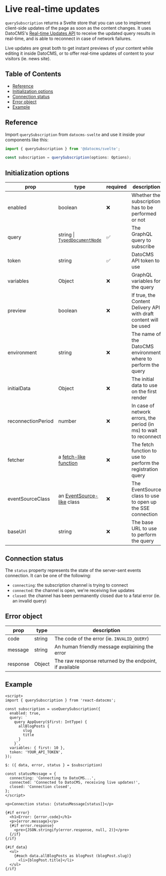 # Live real-time updates

`querySubscription` returns a Svelte store that you can use to implement client-side updates of the page as soon as the content changes. It uses DatoCMS's [Real-time Updates API](https://www.datocms.com/docs/real-time-updates-api/api-reference) to receive the updated query results in real-time, and is able to reconnect in case of network failures.

Live updates are great both to get instant previews of your content while editing it inside DatoCMS, or to offer real-time updates of content to your visitors (ie. news site).

## Table of Contents

<!-- START doctoc generated TOC please keep comment here to allow auto update -->
<!-- DON'T EDIT THIS SECTION, INSTEAD RE-RUN doctoc TO UPDATE -->

- [Reference](#reference)
- [Initialization options](#initialization-options)
- [Connection status](#connection-status)
- [Error object](#error-object)
- [Example](#example)

<!-- END doctoc generated TOC please keep comment here to allow auto update -->

## Reference

Import `querySubscription` from `datocms-svelte` and use it inside your components like this:

```js
import { querySubscription } from '@datocms/svelte';

const subscription = querySubscription(options: Options);
```

## Initialization options

| prop               | type                                                                                       | required           | description                                                        | default                              |
| ------------------ | ------------------------------------------------------------------------------------------ | ------------------ | ------------------------------------------------------------------ | ------------------------------------ |
| enabled            | boolean                                                                                    | :x:                | Whether the subscription has to be performed or not                | true                                 |
| query              | string \| [`TypedDocumentNode`](https://github.com/dotansimha/graphql-typed-document-node) | :white_check_mark: | The GraphQL query to subscribe                                     |                                      |
| token              | string                                                                                     | :white_check_mark: | DatoCMS API token to use                                           |                                      |
| variables          | Object                                                                                     | :x:                | GraphQL variables for the query                                    |                                      |
| preview            | boolean                                                                                    | :x:                | If true, the Content Delivery API with draft content will be used  | false                                |
| environment        | string                                                                                     | :x:                | The name of the DatoCMS environment where to perform the query     | defaults to primary environment      |
| initialData        | Object                                                                                     | :x:                | The initial data to use on the first render                        |                                      |
| reconnectionPeriod | number                                                                                     | :x:                | In case of network errors, the period (in ms) to wait to reconnect | 1000                                 |
| fetcher            | a [fetch-like function](https://developer.mozilla.org/en-US/docs/Web/API/Fetch_API)        | :x:                | The fetch function to use to perform the registration query        | window.fetch                         |
| eventSourceClass   | an [EventSource-like](https://developer.mozilla.org/en-US/docs/Web/API/EventSource) class  | :x:                | The EventSource class to use to open up the SSE connection         | window.EventSource                   |
| baseUrl            | string                                                                                     | :x:                | The base URL to use to perform the query                           | `https://graphql-listen.datocms.com` |

## Connection status

The `status` property represents the state of the server-sent events connection. It can be one of the following:

- `connecting`: the subscription channel is trying to connect
- `connected`: the channel is open, we're receiving live updates
- `closed`: the channel has been permanently closed due to a fatal error (ie. an invalid query)

## Error object

| prop     | type   | description                                             |
| -------- | ------ | ------------------------------------------------------- |
| code     | string | The code of the error (ie. `INVALID_QUERY`)             |
| message  | string | An human friendly message explaining the error          |
| response | Object | The raw response returned by the endpoint, if available |

## Example

```svelte
<script>
import { querySubscription } from 'react-datocms';

const subscription = useQuerySubscription({
  enabled: true,
  query: `
    query AppQuery($first: IntType) {
      allBlogPosts {
        slug
        title
      }
    }`,
  variables: { first: 10 },
  token: 'YOUR_API_TOKEN',
});

$: ({ data, error, status } = $subscription)

const statusMessage = {
  connecting: 'Connecting to DatoCMS...',
  connected: 'Connected to DatoCMS, receiving live updates!',
  closed: 'Connection closed',
};
</script>

<p>Connection status: {statusMessage[status]}</p>

{#if error}
  <h1>Error: {error.code}</h1>
  <p>{error.message}</p>
  {#if error.response}
    <pre>{JSON.stringify(error.response, null, 2)}</pre>
  {/if}
{/if}

{#if data}
  <ul>
    {#each data.allBlogPosts as blogPost (blogPost.slug)}
      <li>{blogPost.title}</li>
  </ul>
{/if}
```
